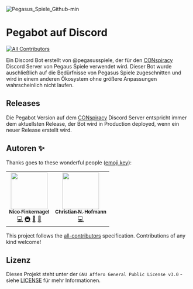 ![Pegasus_Spiele_Github-min](https://user-images.githubusercontent.com/33380107/109431567-91898280-7a07-11eb-94bb-fef982bd75a3.png)

# Pegabot auf Discord
<!-- ALL-CONTRIBUTORS-BADGE:START - Do not remove or modify this section -->
[![All Contributors](https://img.shields.io/badge/all_contributors-2-orange.svg?style=flat-square)](#contributors-)
<!-- ALL-CONTRIBUTORS-BADGE:END -->

Ein Discord Bot erstellt von @pegasusspiele, der für den [CONspiracy](https://pegabot.pegasus.de) Discord Server von Pegaus Spiele verwendet wird. Dieser Bot wurde auschließlich auf die Bedürfnisse von Pegasus Spiele zugeschnitten und wird in einem anderen Ökosystem ohne größere Anpassungen wahrscheinlich nicht laufen.
 
## Releases
 
Die Pegabot Version auf dem [CONspiracy](https://pegabot.pegasus.de) Discord Server entspricht immer dem aktuellsten Release, der Bot wird in Production deployed, wenn ein neuer Release erstellt wird.
## Autoren ✨

Thanks goes to these wonderful people ([emoji key](https://allcontributors.org/docs/en/emoji-key)):

<!-- ALL-CONTRIBUTORS-LIST:START - Do not remove or modify this section -->
<!-- prettier-ignore-start -->
<!-- markdownlint-disable -->
<table>
  <tr>
    <td align="center"><a href="https://gruselhaus.com"><img src="https://avatars2.githubusercontent.com/u/33380107?v=4" width="100px;" alt=""/><br /><sub><b>Nico Finkernagel</b></sub></a><br /><a href="https://github.com/pegabot/discord/commits?author=gruselhaus" title="Code">💻</a> <a href="#infra-gruselhaus" title="Infrastructure (Hosting, Build-Tools, etc)">🚇</a> <a href="#projectManagement-gruselhaus" title="Project Management">📆</a> <a href="#business-gruselhaus" title="Business development">💼</a></td>
    <td align="center"><a href="https://github.com/cnh003"><img src="https://avatars2.githubusercontent.com/u/14107949?v=4" width="100px;" alt=""/><br /><sub><b>Christian N. Hofmann</b></sub></a><br /><a href="https://github.com/pegabot/discord/commits?author=cnh003" title="Code">💻</a></td>
  </tr>
</table>

<!-- markdownlint-enable -->
<!-- prettier-ignore-end -->
<!-- ALL-CONTRIBUTORS-LIST:END -->

This project follows the [all-contributors](https://github.com/all-contributors/all-contributors) specification. Contributions of any kind welcome!

 ## Lizenz

Dieses Projekt steht unter der `GNU Affero General Public License v3.0` - siehe [LICENSE](LICENSE) für mehr Informationen.

